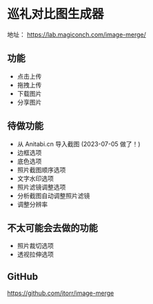 # 巡礼对比图生成器

地址： https://lab.magiconch.com/image-merge/

## 功能
 - 点击上传
 - 拖拽上传
 - 下载图片
 - 分享图片

## 待做功能
 - 从 Anitabi.cn 导入截图 (2023-07-05 做了！)
 - 边框选项
 - 底色选项
 - 照片截图顺序选项
 - 文字水印选项
 - 照片滤镜调整选项
 - 分析截图自动调整照片滤镜
 - 调整分辨率

## 不太可能会去做的功能
 - 照片裁切选项
 - 透视拉伸选项


## GitHub
https://github.com/itorr/image-merge